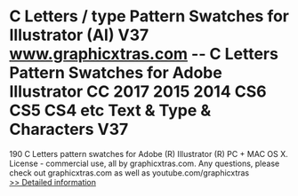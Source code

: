 # C Letters / type Pattern Swatches for Illustrator (AI) V37<br />www.graphicxtras.com -- C Letters Pattern Swatches for Adobe Illustrator CC 2017 2015 2014 CS6 CS5 CS4 etc Text & Type & Characters V37

190 C Letters pattern swatches for Adobe (R) Illustrator (R) PC + MAC OS X. License - commercial use, all by graphicxtras.com. Any questions, please check out graphicxtras.com as well as youtube.com/graphicxtras<br />[>> Detailed information](https://secure.shareit.com/shareit/product.html?productid=300528239&affiliateid=200057808)